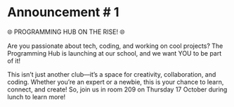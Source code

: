 # Announcement # 1
🌐 PROGRAMMING HUB ON THE RISE! 🌐

Are you passionate about tech, coding, and working on cool projects? The Programming Hub is launching at our school, and we want YOU to be part of it!

This isn’t just another club—it’s a space for creativity, collaboration, and coding. Whether you’re an expert or a newbie, this is your chance to learn, connect, and create! So, join us in room 209 on Thursday 17 October during lunch to learn more!